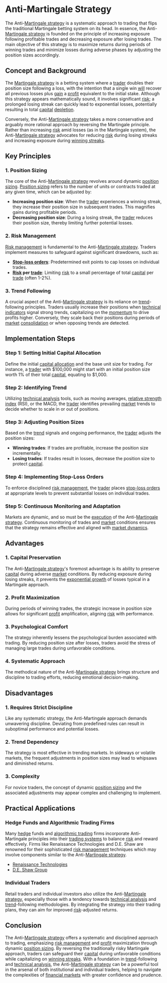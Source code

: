 # Anti-Martingale Strategy

The Anti-[Martingale strategy](../m/martingale_strategy.md) is a systematic approach to trading that flips the traditional Martingale betting system on its head. In essence, the Anti-[Martingale strategy](../m/martingale_strategy.md) is founded on the principle of increasing exposure following profitable trades and decreasing exposure after losing trades. The main objective of this strategy is to maximize returns during periods of winning trades and minimize losses during adverse phases by adjusting the position sizes accordingly.

## Concept and Background

The [Martingale strategy](../m/martingale_strategy.md) is a betting system where a [trader](../t/trader.md) doubles their position size following a loss, with the intention that a single win [will](../w/will.md) recover all previous losses plus [gain](../g/gain.md) a [profit](../p/profit.md) equivalent to the initial stake. Although this strategy appears mathematically sound, it involves significant [risk](../r/risk.md); a prolonged losing streak can quickly lead to exponential losses, potentially resulting in total [capital](../c/capital.md) [depletion](../d/depletion.md).

Conversely, the Anti-[Martingale strategy](../m/martingale_strategy.md) takes a more conservative and arguably more rational approach by reversing the Martingale principle. Rather than increasing [risk](../r/risk.md) amid losses (as in the Martingale system), the Anti-[Martingale strategy](../m/martingale_strategy.md) advocates for reducing [risk](../r/risk.md) during losing streaks and increasing exposure during [winning streaks](../w/winning_streaks.md).

## Key Principles

### 1. Position Sizing

The core of the Anti-[Martingale strategy](../m/martingale_strategy.md) revolves around dynamic [position sizing](../p/position_sizing.md). [Position sizing](../p/position_sizing.md) refers to the number of units or contracts traded at any given time, which can be adjusted by:

- **Increasing position size**: When the [trader](../t/trader.md) experiences a winning streak, they increase their position size in subsequent trades. This magnifies gains during profitable periods.
- **Decreasing position size**: During a losing streak, the [trader](../t/trader.md) reduces their position size, thereby limiting further potential losses.

### 2. Risk Management

[Risk management](../r/risk_management.md) is fundamental to the Anti-[Martingale strategy](../m/martingale_strategy.md). Traders implement measures to safeguard against significant drawdowns, such as:

- **[Stop-loss orders](../s/stop-loss_orders.md)**: Predetermined exit points to cap losses on individual trades.
- **[Risk](../r/risk.md) per [trade](../t/trade.md)**: Limiting [risk](../r/risk.md) to a small percentage of total [capital](../c/capital.md) per [trade](../t/trade.md) (often 1-2%).

### 3. Trend Following

A crucial aspect of the Anti-[Martingale strategy](../m/martingale_strategy.md) is its reliance on [trend](../t/trend.md)-following principles. Traders usually increase their positions when [technical indicators](../t/technical_indicators.md) signal strong trends, capitalizing on the [momentum](../m/momentum.md) to drive profits higher. Conversely, they scale back their positions during periods of [market](../m/market.md) [consolidation](../c/consolidation.md) or when opposing trends are detected.

## Implementation Steps

### Step 1: Setting Initial Capital Allocation

Define the initial [capital allocation](../c/capital_allocation.md) and the base unit size for trading. For instance, a [trader](../t/trader.md) with $100,000 might start with an initial position size worth 1% of their total [capital](../c/capital.md), equating to $1,000.

### Step 2: Identifying Trend

Utilizing [technical analysis](../t/technical_analysis.md) tools, such as moving averages, [relative strength](../r/relative_strength.md) [index](../i/index_instrument.md) (RSI), or the MACD, the [trader](../t/trader.md) identifies prevailing [market](../m/market.md) trends to decide whether to scale in or out of positions.

### Step 3: Adjusting Position Sizes

Based on the [trend](../t/trend.md) signals and ongoing performance, the [trader](../t/trader.md) adjusts the position sizes:

- **Winning trades**: If trades are profitable, increase the position size incrementally.
- **Losing trades**: If trades result in losses, decrease the position size to protect [capital](../c/capital.md).

### Step 4: Implementing Stop-Loss Orders

To enforce disciplined [risk management](../r/risk_management.md), the [trader](../t/trader.md) places [stop-loss orders](../s/stop-loss_orders.md) at appropriate levels to prevent substantial losses on individual trades.

### Step 5: Continuous Monitoring and Adaptation

Markets are dynamic, and so must be the [execution](../e/execution.md) of the Anti-[Martingale strategy](../m/martingale_strategy.md). Continuous monitoring of trades and [market](../m/market.md) conditions ensures that the strategy remains effective and aligned with [market dynamics](../m/market_dynamics.md).

## Advantages

### 1. Capital Preservation

The Anti-[Martingale strategy](../m/martingale_strategy.md)'s foremost advantage is its ability to preserve [capital](../c/capital.md) during adverse [market](../m/market.md) conditions. By reducing exposure during losing streaks, it prevents the [exponential growth](../e/exponential_growth.md) of losses typical in a Martingale approach.

### 2. Profit Maximization

During periods of winning trades, the strategic increase in position size allows for significant [profit](../p/profit.md) amplification, aligning [risk](../r/risk.md) with performance.

### 3. Psychological Comfort

The strategy inherently lessens the psychological burden associated with trading. By reducing position size after losses, traders avoid the stress of managing large trades during unfavorable conditions.

### 4. Systematic Approach

The methodical nature of the Anti-[Martingale strategy](../m/martingale_strategy.md) brings structure and discipline to trading efforts, reducing emotional decision-making.

## Disadvantages

### 1. Requires Strict Discipline

Like any systematic strategy, the Anti-Martingale approach demands unwavering discipline. Deviating from predefined rules can result in suboptimal performance and potential losses.

### 2. Trend Dependency

The strategy is most effective in trending markets. In sideways or volatile markets, the frequent adjustments in position sizes may lead to whipsaws and diminished returns.

### 3. Complexity

For novice traders, the concept of dynamic [position sizing](../p/position_sizing.md) and the associated adjustments may appear complex and challenging to implement.

## Practical Applications

### Hedge Funds and Algorithmic Trading Firms

Many [hedge](../h/hedge.md) funds and [algorithmic trading](../a/algorithmic_trading.md) firms incorporate Anti-Martingale principles into their [trading systems](../t/trading_systems.md) to balance [risk](../r/risk.md) and reward effectively. Firms like Renaissance Technologies and D.E. Shaw are renowned for their sophisticated [risk management](../r/risk_management.md) techniques which may involve components similar to the Anti-[Martingale strategy](../m/martingale_strategy.md).

- [Renaissance Technologies](https://www.rentec.com/)
- [D.E. Shaw Group](https://www.deshaw.com/)

### Individual Traders

Retail traders and individual investors also utilize the Anti-[Martingale strategy](../m/martingale_strategy.md), especially those with a tendency towards [technical analysis](../t/technical_analysis.md) and [trend](../t/trend.md)-following methodologies. By integrating the strategy into their trading plans, they can aim for improved [risk](../r/risk.md)-adjusted returns.

## Conclusion

The Anti-[Martingale strategy](../m/martingale_strategy.md) offers a systematic and disciplined approach to trading, emphasizing [risk management](../r/risk_management.md) and [profit](../p/profit.md) maximization through dynamic [position sizing](../p/position_sizing.md). By reversing the traditionally risky Martingale approach, traders can safeguard their [capital](../c/capital.md) during unfavorable conditions while capitalizing on [winning streaks](../w/winning_streaks.md). With a foundation in [trend](../t/trend.md)-following and [technical analysis](../t/technical_analysis.md), the Anti-[Martingale strategy](../m/martingale_strategy.md) can be a powerful tool in the arsenal of both institutional and individual traders, helping to navigate the complexities of [financial markets](../f/financial_market.md) with greater confidence and prudence.